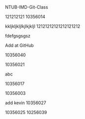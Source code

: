 NTUB-IMD-Git-Class

121212121
10356014

kkljkljkljlkjlkjkljl
12121212121212121212

fdefgsgsgsz

Add at GitHub


10356040

10356021


abc


10356017

10356003

add kevin
10356027

10356025
10256039




